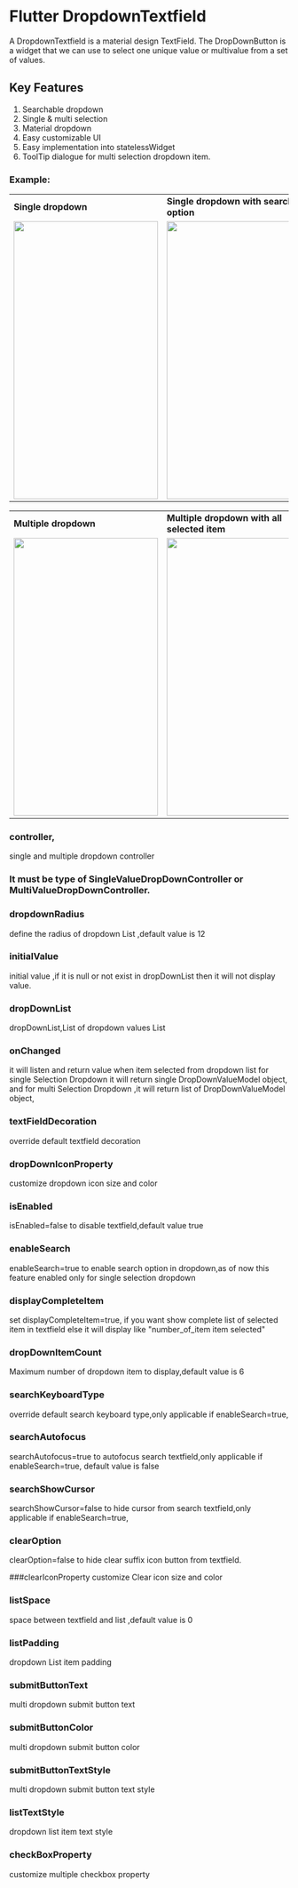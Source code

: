 # Flutter DropdownTextfield

A DropdownTextfield is a material design TextField. The DropDownButton is a widget that we can use to select one unique value or multivalue from a set of values.

## Key Features

1. Searchable dropdown
2. Single & multi selection
3. Material dropdown
4. Easy customizable UI
5. Easy implementation into statelessWidget
6. ToolTip dialogue for multi selection dropdown item.

### Example:


<table>
  <tr>
    <td><b>Single dropdown</b></td>
     <td><b>Single dropdown with search option</b></td>
     <td><b>Single dropdown with clear option</b></td>
  </tr>
  <tr>
    <td><img src="https://github.com/srtraj/dropdown_textfield/raw/development/example/examples/single-dropdown.gif" align="bottom" height="500" width="260"></img></td>
    <td><img src="https://github.com/srtraj/dropdown_textfield/raw/development/example/examples/single-dropdown-with-search-option.gif" align="bottom" height="500" width="260"></img></td>
    <td>
<img src="https://github.com/srtraj/dropdown_textfield/raw/development/example/examples/single-dropdown-with-clearOption.gif" align="bottom" height="500" width="260"></img></td>
  </tr>
 </table>

<table>
  <tr>
    <td><b>Multiple dropdown</b></td>
     <td><b>Multiple dropdown with all selected item</b></td>

  </tr>
  <tr>
    <td><img src="https://github.com/srtraj/dropdown_textfield/raw/development/example/examples/multiselection-dropdown.gif" align="bottom" height="500" width="260"></img></td>
    <td><img src="https://github.com/srtraj/dropdown_textfield/raw/development/example/examples/multiselection-with-all-selected-items.gif" align="bottom" height="500" width="260"></img></td>
  </tr>
 </table>




### controller,
single and multiple dropdown controller
### It must be type of SingleValueDropDownController or MultiValueDropDownController.

### dropdownRadius
define the radius of dropdown List ,default value is 12

### initialValue
initial value ,if it is null or not exist in dropDownList then it will not display value.

### dropDownList
dropDownList,List of dropdown values
List<DropDownValueModel>

### onChanged
it will listen and return value when item selected from dropdown list
for single Selection Dropdown it will return single DropDownValueModel object,
and for multi Selection Dropdown ,it will return list of DropDownValueModel object,

### textFieldDecoration
override default textfield decoration


### dropDownIconProperty
customize dropdown icon size and color


### isEnabled
isEnabled=false to disable textfield,default value true


### enableSearch
enableSearch=true to enable search option in dropdown,as of now this feature enabled only for single selection dropdown


### displayCompleteItem
set displayCompleteItem=true, if you want show complete list of selected item in textfield else it will display like "number_of_item item selected"


### dropDownItemCount
Maximum number of dropdown item to display,default value is 6

### searchKeyboardType
override default search keyboard type,only applicable if enableSearch=true,

### searchAutofocus
searchAutofocus=true to autofocus search textfield,only applicable if enableSearch=true,
default value is false

### searchShowCursor
searchShowCursor=false to hide cursor from search textfield,only applicable if enableSearch=true,

### clearOption
clearOption=false to hide clear suffix icon button from textfield.

###clearIconProperty
customize Clear icon size and color

### listSpace
space between textfield and list ,default value is 0

### listPadding
dropdown List item padding

### submitButtonText
multi dropdown submit button text

### submitButtonColor
multi dropdown submit button color

### submitButtonTextStyle
multi dropdown submit button text style

### listTextStyle
dropdown list item text style


### checkBoxProperty
customize multiple checkbox property



